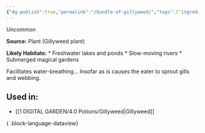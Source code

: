 ```yaml
---
{"dg-publish":true,"permalink":"/bundle-of-gillyweed/","tags":["ingredient","uncommon"]}
---
```


*Uncommon* 

**Source:** Plant (Gillyweed plant) 

**Likely Habitats:** * Freshwater lakes and ponds * Slow-moving rivers * Submerged magical gardens 

Facilitates water-breathing... Insofar as is causes the eater to sprout gills and webbing.

## Used in:

- [[1 DIGITAL GARDEN/4.0 Potions/Gillyweed\|Gillyweed]]

{ .block-language-dataview}

